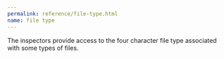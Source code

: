 ```yaml
---
permalink: reference/file-type.html
name: file type
---
```


The <file type> inspectors provide access to the four character file type associated with some types of files.